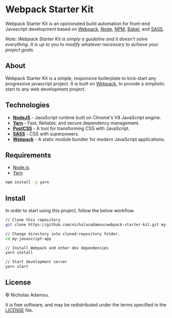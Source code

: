 # Webpack Starter Kit

Webpack Starter Kit is an opinionated build automation for front-end Javascript development based on [Webpack](https://webpack.js.org/), [Node](https://nodejs.org/), [NPM](https://www.npmjs.com/), [Babel](https://babeljs.io/), and [SASS](http://sass-lang.com/).

*Note: Webpack Starter Kit is simply a guideline and it doesn't solve everything. It is up to you to modify whatever necessary to achieve your project goals.*

## About
Webpack Starter Kit is a simple, responsive boilerplate to kick-start any progressive javascript project.
It is built on [Webpack](https://webpack.js.org/), to provide a simplistic start to any web development project.

## Technologies

- [**NodeJS**](https://nodejs.org) - JavaScript runtime built on Chrome's V8 JavaScript engine.
- [**Yarn**](https://yarnpkg.com/en/docs/install) - Fast, Reliable, and secure dependency management.
- [**PostCSS**](http://postcss.org/) - A tool for transforming CSS with JavaScript.
- [**SASS**](http://sass-lang.com) - CSS with superpowers.
- [**Webpack**](https://webpack.js.org/) - A static module bundler for modern JavaScript applications.

## Requirements

- [Node.js](https://nodejs.org/en/)
- [Yarn](https://yarnpkg.com/en/docs/install)

```bash
npm install -g yarn
```

## Install
In order to start using this project, follow the below workflow.

```bash
// Clone this repository
git clone https://github.com/nicholasadamou/webpack-starter-kit.git my-javascript-app

// Change directory into cloned-repository folder.
cd my-javascript-app

// Install Webpack and other dev dependencies
yarn install

// Start development server
yarn start
```

## License

© Nicholas Adamou.

It is free software, and may be redistributed under the terms specified in the [LICENSE] file.

[LICENSE]: LICENSE
